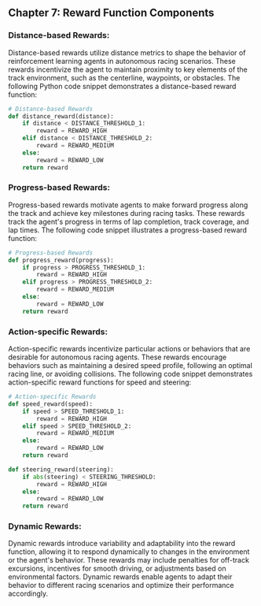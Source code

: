 ## Chapter 7: Reward Function Components

### Distance-based Rewards:
Distance-based rewards utilize distance metrics to shape the behavior of reinforcement learning agents in autonomous racing scenarios. These rewards incentivize the agent to maintain proximity to key elements of the track environment, such as the centerline, waypoints, or obstacles. The following Python code snippet demonstrates a distance-based reward function:

```python
# Distance-based Rewards
def distance_reward(distance):
    if distance < DISTANCE_THRESHOLD_1:
        reward = REWARD_HIGH
    elif distance < DISTANCE_THRESHOLD_2:
        reward = REWARD_MEDIUM
    else:
        reward = REWARD_LOW
    return reward
```

### Progress-based Rewards:
Progress-based rewards motivate agents to make forward progress along the track and achieve key milestones during racing tasks. These rewards track the agent's progress in terms of lap completion, track coverage, and lap times. The following code snippet illustrates a progress-based reward function:

```python
# Progress-based Rewards
def progress_reward(progress):
    if progress > PROGRESS_THRESHOLD_1:
        reward = REWARD_HIGH
    elif progress > PROGRESS_THRESHOLD_2:
        reward = REWARD_MEDIUM
    else:
        reward = REWARD_LOW
    return reward
```

### Action-specific Rewards:
Action-specific rewards incentivize particular actions or behaviors that are desirable for autonomous racing agents. These rewards encourage behaviors such as maintaining a desired speed profile, following an optimal racing line, or avoiding collisions. The following code snippet demonstrates action-specific reward functions for speed and steering:

```python
# Action-specific Rewards
def speed_reward(speed):
    if speed > SPEED_THRESHOLD_1:
        reward = REWARD_HIGH
    elif speed > SPEED_THRESHOLD_2:
        reward = REWARD_MEDIUM
    else:
        reward = REWARD_LOW
    return reward

def steering_reward(steering):
    if abs(steering) < STEERING_THRESHOLD:
        reward = REWARD_HIGH
    else:
        reward = REWARD_LOW
    return reward
```

### Dynamic Rewards:
Dynamic rewards introduce variability and adaptability into the reward function, allowing it to respond dynamically to changes in the environment or the agent's behavior. These rewards may include penalties for off-track excursions, incentives for smooth driving, or adjustments based on environmental factors. Dynamic rewards enable agents to adapt their behavior to different racing scenarios and optimize their performance accordingly.
 
